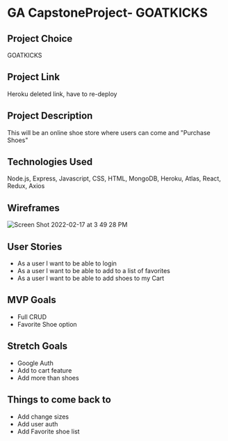 # GA CapstoneProject- GOATKICKS

## Project Choice
GOATKICKS

## Project Link

Heroku deleted link, have to re-deploy

## Project Description

This will be an online shoe store where users can come and "Purchase Shoes"


## Technologies Used

Node.js, Express, Javascript, CSS, HTML, MongoDB, Heroku, Atlas, React, Redux, Axios

## Wireframes
![Screen Shot 2022-02-17 at 3 49 28 PM](https://user-images.githubusercontent.com/49251769/154576747-adc98b46-011e-4606-b8cb-8b95b8cfbda8.png)



## User Stories

- As a user I want to be able to login
- As a user I want to be able to add to a list of favorites
- As a user I want to be able to add shoes to my Cart




## MVP Goals

- Full CRUD
- Favorite Shoe option



## Stretch Goals

- Google Auth
- Add to cart feature
- Add more than shoes

## Things to come back to

- Add change sizes
- Add user auth
- Add Favorite shoe list
